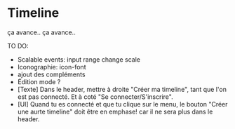 Timeline
==============


ça avance.. ça avance..



TO DO:
- Scalable events: input range change scale
- Iconographie: icon-font
- ajout des compléments
- Édition mode ?
- [Texte] Dans le header, mettre à droite "Créer ma timeline", tant que l'on est pas connecté. Et à coté "Se connecter/S'inscrire".
- [UI] Quand tu es connecté et que tu clique sur le menu, le bouton "Créer une aurte timeline" doit être en emphase! car il ne sera plus dans le header.

